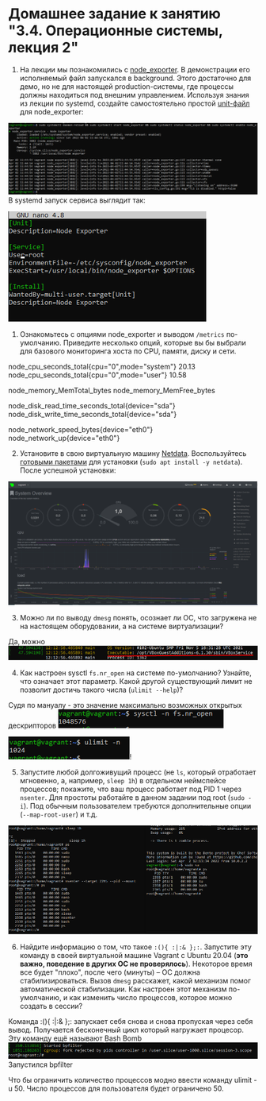 # Домашнее задание к занятию "3.4. Операционные системы, лекция 2"

1. На лекции мы познакомились с [node_exporter](https://github.com/prometheus/node_exporter/releases). В демонстрации его исполняемый файл запускался в background. Этого достаточно для демо, но не для настоящей production-системы, где процессы должны находиться под внешним управлением. Используя знания из лекции по systemd, создайте самостоятельно простой [unit-файл](https://www.freedesktop.org/software/systemd/man/systemd.service.html) для node_exporter:

![img.png](img.png)
В systemd запуск сервиса выглядит так:

![img_7.png](img_7.png)

1. Ознакомьтесь с опциями node_exporter и выводом `/metrics` по-умолчанию. Приведите несколько опций, которые вы бы выбрали для базового мониторинга хоста по CPU, памяти, диску и сети.

node_cpu_seconds_total{cpu="0",mode="system"} 20.13
node_cpu_seconds_total{cpu="0",mode="user"} 10.58

node_memory_MemTotal_bytes
node_memory_MemFree_bytes

node_disk_read_time_seconds_total{device="sda"}
node_disk_write_time_seconds_total{device="sda"}

node_network_speed_bytes{device="eth0"}
node_network_up{device="eth0"}

2. Установите в свою виртуальную машину [Netdata](https://github.com/netdata/netdata). Воспользуйтесь [готовыми пакетами](https://packagecloud.io/netdata/netdata/install) для установки (`sudo apt install -y netdata`). После успешной установки:


![img_1.png](img_1.png)

3. Можно ли по выводу `dmesg` понять, осознает ли ОС, что загружена не на настоящем оборудовании, а на системе виртуализации?

Да, можно
![img_2.png](img_2.png)

4. Как настроен sysctl `fs.nr_open` на системе по-умолчанию? Узнайте, что означает этот параметр. Какой другой существующий лимит не позволит достичь такого числа (`ulimit --help`)?

Судя по мануалу - это значение максимально возможных открытых дескрипторов
![img_3.png](img_3.png)

![img_5.png](img_5.png)!



5. Запустите любой долгоживущий процесс (не `ls`, который отработает мгновенно, а, например, `sleep 1h`) в отдельном неймспейсе процессов; покажите, что ваш процесс работает под PID 1 через `nsenter`. Для простоты работайте в данном задании под root (`sudo -i`). Под обычным пользователем требуются дополнительные опции (`--map-root-user`) и т.д.

![img_4.png](img_4.png)

6. Найдите информацию о том, что такое `:(){ :|:& };:`. Запустите эту команду в своей виртуальной машине Vagrant с Ubuntu 20.04 (**это важно, поведение в других ОС не проверялось**). Некоторое время все будет "плохо", после чего (минуты) – ОС должна стабилизироваться. Вызов `dmesg` расскажет, какой механизм помог автоматической стабилизации. Как настроен этот механизм по-умолчанию, и как изменить число процессов, которое можно создать в сессии?

Команда :(){ :|:& };: запускает себя снова и снова пропуская через себя вывод. Получается бесконечный цикл который нагружает процесор. Эту команду ещё называют Bash Bomb
![img_6.png](img_6.png)
Запустился bpfilter

Что бы ограничить количество процессов модно ввести команду ulimit -u 50. Число процессов для пользователя будет ограничено 50.

